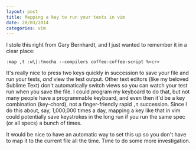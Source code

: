 ```yaml
---
layout: post
title: Mapping a key to run your tests in vim
date: 28/03/2014
categories: vim
---
```


I stole this right from Gary Bernhardt, and I just wanted to remember it in a clear place:

    :map ,t :w\|:!mocha --compilers coffee:coffee-script %<cr>

It's really nice to press two keys quickly in succession to save your file and run your tests, *and* view the test output.  Other text editors (like my beloved Sublime Text) don't automatically switch views so you can watch your test run when you save the file.  I could program my keyboard to do that, but not many people have a programmable keyboard, and even then it'd be a key combination (key-chord), not a finger-friendly rapid `,t` succession.  Since I do this about, say, 1,000,000 times a day, mapping a key like that in vim could potentially save keystrokes in the long run if you run the same spec (or all specs) a bunch of times.

It would be nice to have an automatic way to set this up so you don't have to map it to the current file all the time.  Time to do some more investigation.
